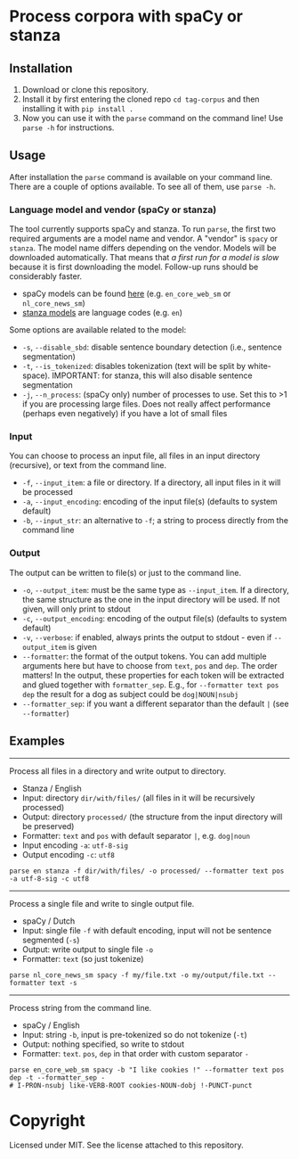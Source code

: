 # Process corpora with spaCy or stanza

## Installation

1. Download or clone this repository.
2. Install it by first entering the cloned repo `cd tag-corpus` and then installing it with `pip install .`
3. Now you can use it with the `parse` command on the command line! Use `parse -h` for instructions.

## Usage

After installation the `parse` command is available on your command line. There are a couple of options available.
To see all of them, use `parse -h`. 

### Language model and vendor (spaCy or stanza)

The tool currently supports spaCy and stanza. To run `parse`, the first two required arguments are a model name and 
vendor. A "vendor" is `spacy` or `stanza`. The model name differs depending on the vendor. Models will be downloaded 
automatically. That means that *a first run for a model is slow* because it is first downloading the model.
Follow-up runs should be considerably faster.

- spaCy models can be found [here](https://spacy.io/usage/models/) (e.g. `en_core_web_sm` or `nl_core_news_sm`)
- [stanza models](https://stanfordnlp.github.io/stanza/available_models.html) are language codes (e.g. `en`)

Some options are available related to the model:

- `-s`, `--disable_sbd`: disable sentence boundary detection (i.e., sentence segmentation)
- `-t`, `--is_tokenized`: disables tokenization (text will be split by white-space). IMPORTANT: for stanza, this will
also disable sentence segmentation
- `-j`, `--n_process`: (spaCy only) number of processes to use. Set this to >1 if you are processing large files. Does
not really affect performance (perhaps even negatively) if you have a lot of small files

### Input

You can choose to process an input file, all files in an input directory (recursive), or text from the command line.

- `-f`, `--input_item`: a file or directory. If a directory, all input files in it will be processed
- `-a`, `--input_encoding`: encoding of the input file(s) (defaults to system default)
- `-b`, `--input_str`: an alternative to `-f`; a string to process directly from the command line
 

### Output

The output can be written to file(s) or just to the command line.

- `-o`, `--output_item`: must be the same type as `--input_item`. If a directory, the same structure as the one in the
input directory will be used. If not given, will only print to stdout
- `-c`, `--output_encoding`: encoding of the output file(s) (defaults to system default)
- `-v`, `--verbose`: if enabled, always prints the output to stdout - even if `--output_item` is given
- `--formatter`: the format of the output tokens. You can add multiple arguments here but have to choose from `text`,
`pos` and `dep`. The order matters! In the output, these properties for each token will be extracted and glued together 
with `formatter_sep`. E.g., for `--formatter text pos dep` the result for a dog as subject could be `dog|NOUN|nsubj`
- `--formatter_sep`: if you want a different separator than the default `|` (see `--formatter`)

## Examples

---

Process all files in a directory and write output to directory.

- Stanza / English
- Input: directory `dir/with/files/` (all files in it will be recursively processed)
- Output: directory `processed/` (the structure from the input directory will be preserved)
- Formatter: `text` and `pos` with default separator `|`, e.g. `dog|noun`
- Input encoding `-a`: `utf-8-sig`
- Output encoding `-c`: `utf8`

```shell
parse en stanza -f dir/with/files/ -o processed/ --formatter text pos -a utf-8-sig -c utf8
```

---

Process a single file and write to single output file.

- spaCy / Dutch
- Input: single file `-f` with default encoding, input will not be sentence segmented (`-s`)
- Output: write output to single file `-o`
- Formatter: `text` (so just tokenize)

```shell
parse nl_core_news_sm spacy -f my/file.txt -o my/output/file.txt --formatter text -s
```

---

Process string from the command line.

- spaCy / English
- Input: string `-b`, input is pre-tokenized so do not tokenize (`-t`)
- Output: nothing specified, so write to stdout
- Formatter: `text`. `pos`, `dep` in that order with custom separator `-`

```shell
parse en_core_web_sm spacy -b "I like cookies !" --formatter text pos dep -t --formatter_sep -
# I-PRON-nsubj like-VERB-ROOT cookies-NOUN-dobj !-PUNCT-punct
```

# Copyright

Licensed under MIT. See the license attached to this repository.
